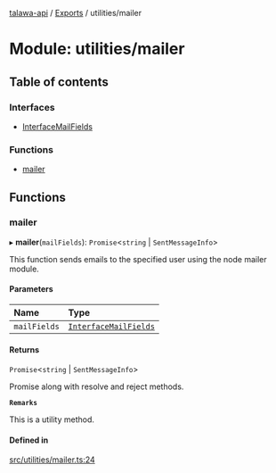 [talawa-api](../README.md) / [Exports](../modules.md) / utilities/mailer

# Module: utilities/mailer

## Table of contents

### Interfaces

- [InterfaceMailFields](../interfaces/utilities_mailer.InterfaceMailFields.md)

### Functions

- [mailer](utilities_mailer.md#mailer)

## Functions

### mailer

▸ **mailer**(`mailFields`): `Promise`\<`string` \| `SentMessageInfo`\>

This function sends emails to the specified user using the node mailer module.

#### Parameters

| Name | Type |
| :------ | :------ |
| `mailFields` | [`InterfaceMailFields`](../interfaces/utilities_mailer.InterfaceMailFields.md) |

#### Returns

`Promise`\<`string` \| `SentMessageInfo`\>

Promise along with resolve and reject methods.

**`Remarks`**

This is a utility method.

#### Defined in

[src/utilities/mailer.ts:24](https://github.com/PalisadoesFoundation/talawa-api/blob/fa10711/src/utilities/mailer.ts#L24)
